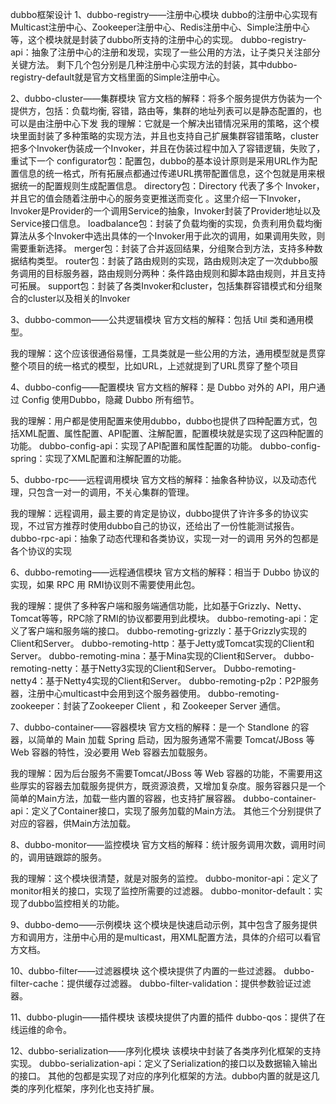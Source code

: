 dubbo框架设计
1、dubbo-registry——注册中心模块
dubbo的注册中心实现有Multicast注册中心、Zookeeper注册中心、Redis注册中心、Simple注册中心等，这个模块就是封装了dubbo所支持的注册中心的实现。
    dubbo-registry-api：抽象了注册中心的注册和发现，实现了一些公用的方法，让子类只关注部分关键方法。
    剩下几个包分别是几种注册中心实现方法的封装，其中dubbo-registry-default就是官方文档里面的Simple注册中心。


2、dubbo-cluster——集群模块
官方文档的解释：将多个服务提供方伪装为一个提供方，包括：负载均衡, 容错，路由等，集群的地址列表可以是静态配置的，也可以是由注册中心下发
我的理解：它就是一个解决出错情况采用的策略，这个模块里面封装了多种策略的实现方法，并且也支持自己扩展集群容错策略，cluster把多个Invoker伪装成一个Invoker，并且在伪装过程中加入了容错逻辑，失败了，重试下一个
    configurator包：配置包，dubbo的基本设计原则是采用URL作为配置信息的统一格式，所有拓展点都通过传递URL携带配置信息，这个包就是用来根据统一的配置规则生成配置信息。
    directory包：Directory 代表了多个 Invoker，并且它的值会随着注册中心的服务变更推送而变化 。这里介绍一下Invoker，Invoker是Provider的一个调用Service的抽象，Invoker封装了Provider地址以及Service接口信息。
    loadbalance包：封装了负载均衡的实现，负责利用负载均衡算法从多个Invoker中选出具体的一个Invoker用于此次的调用，如果调用失败，则需要重新选择。
    merger包：封装了合并返回结果，分组聚合到方法，支持多种数据结构类型。
    router包：封装了路由规则的实现，路由规则决定了一次dubbo服务调用的目标服务器，路由规则分两种：条件路由规则和脚本路由规则，并且支持可拓展。
    support包：封装了各类Invoker和cluster，包括集群容错模式和分组聚合的cluster以及相关的Invoker



3、dubbo-common——公共逻辑模块
官方文档的解释：包括 Util 类和通用模型。

我的理解：这个应该很通俗易懂，工具类就是一些公用的方法，通用模型就是贯穿整个项目的统一格式的模型，比如URL，上述就提到了URL贯穿了整个项目

4、dubbo-config——配置模块
官方文档的解释：是 Dubbo 对外的 API，用户通过 Config 使用Dubbo，隐藏 Dubbo 所有细节。

我的理解：用户都是使用配置来使用dubbo，dubbo也提供了四种配置方式，包括XML配置、属性配置、API配置、注解配置，配置模块就是实现了这四种配置的功能。
    dubbo-config-api：实现了API配置和属性配置的功能。
    dubbo-config-spring：实现了XML配置和注解配置的功能。

5、dubbo-rpc——远程调用模块
官方文档的解释：抽象各种协议，以及动态代理，只包含一对一的调用，不关心集群的管理。

我的理解：远程调用，最主要的肯定是协议，dubbo提供了许许多多的协议实现，不过官方推荐时使用dubbo自己的协议，还给出了一份性能测试报告。
    dubbo-rpc-api：抽象了动态代理和各类协议，实现一对一的调用
    另外的包都是各个协议的实现
    
6、dubbo-remoting——远程通信模块
官方文档的解释：相当于 Dubbo 协议的实现，如果 RPC 用 RMI协议则不需要使用此包。

我的理解：提供了多种客户端和服务端通信功能，比如基于Grizzly、Netty、Tomcat等等，RPC除了RMI的协议都要用到此模块。
    dubbo-remoting-api：定义了客户端和服务端的接口。
    dubbo-remoting-grizzly：基于Grizzly实现的Client和Server。
    dubbo-remoting-http：基于Jetty或Tomcat实现的Client和Server。
    dubbo-remoting-mina：基于Mina实现的Client和Server。
    dubbo-remoting-netty：基于Netty3实现的Client和Server。
    Dubbo-remoting-netty4：基于Netty4实现的Client和Server。
    dubbo-remoting-p2p：P2P服务器，注册中心multicast中会用到这个服务器使用。
    dubbo-remoting-zookeeper：封装了Zookeeper Client ，和 Zookeeper Server 通信。

7、dubbo-container——容器模块
官方文档的解释：是一个 Standlone 的容器，以简单的 Main 加载 Spring 启动，因为服务通常不需要 Tomcat/JBoss 等 Web 容器的特性，没必要用 Web 容器去加载服务。

我的理解：因为后台服务不需要Tomcat/JBoss 等 Web 容器的功能，不需要用这些厚实的容器去加载服务提供方，既资源浪费，又增加复杂度。服务容器只是一个简单的Main方法，加载一些内置的容器，也支持扩展容器。
    dubbo-container-api：定义了Container接口，实现了服务加载的Main方法。
    其他三个分别提供了对应的容器，供Main方法加载。

8、dubbo-monitor——监控模块
官方文档的解释：统计服务调用次数，调用时间的，调用链跟踪的服务。

我的理解：这个模块很清楚，就是对服务的监控。
    dubbo-monitor-api：定义了monitor相关的接口，实现了监控所需要的过滤器。
    dubbo-monitor-default：实现了dubbo监控相关的功能。

9、dubbo-demo——示例模块
  这个模块是快速启动示例，其中包含了服务提供方和调用方，注册中心用的是multicast，用XML配置方法，具体的介绍可以看官方文档。

10、dubbo-filter——过滤器模块
这个模块提供了内置的一些过滤器。
    dubbo-filter-cache：提供缓存过滤器。
    dubbo-filter-validation：提供参数验证过滤器。

11、dubbo-plugin——插件模块
该模块提供了内置的插件
    dubbo-qos：提供了在线运维的命令。
    
12、dubbo-serialization——序列化模块
该模块中封装了各类序列化框架的支持实现。
  dubbo-serialization-api：定义了Serialization的接口以及数据输入输出的接口。
  其他的包都是实现了对应的序列化框架的方法。dubbo内置的就是这几类的序列化框架，序列化也支持扩展。  
